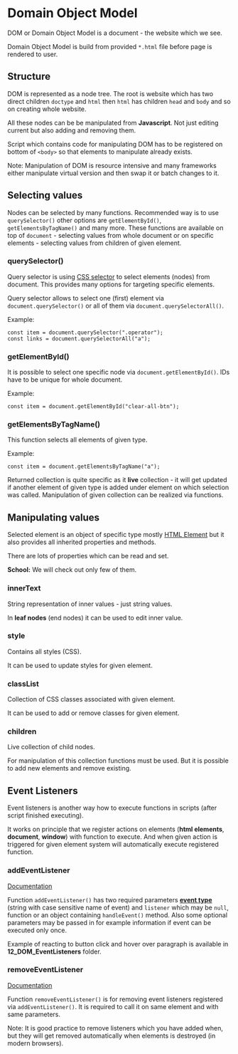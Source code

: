 # Domain Object Model

DOM or Domain Object Model is a document - the website which we see.

Domain Object Model is build from provided `*.html` file before page is rendered to user.

## Structure

DOM is represented as a node tree. The root is website which has two direct children `doctype` and `html` then `html` has children `head` and `body` and so on creating whole website.

All these nodes can be be manipulated from **Javascript**. Not just editing current but also adding and removing them.

Script which contains code for manipulating DOM has to be registered on bottom of `<body>` so that elements to manipulate already exists.

Note: Manipulation of DOM is resource intensive and many frameworks either manipulate virtual version and then swap it or batch changes to it.

## Selecting values

Nodes can be selected by many functions. Recommended way is to use
`querySelector()` other options are `getElementById()`, `getElementsByTagName()` and many more. These functions are available on top of `document` - selecting values from whole document or on specific elements - selecting values from children of given element.

### querySelector()

Query selector is using [CSS selector](https://developer.mozilla.org/en-US/docs/Web/CSS/CSS_selectors) to select elements (nodes) from document. This provides many options for targeting specific elements.

Query selector allows to select one (first) element via `document.querySelector()` or all of them via `document.querySelectorAll()`.

Example:

    const item = document.querySelector(".operator");
    const links = document.querySelectorAll("a");

### getElementById()

It is possible to select one specific node via `document.getElementById()`. IDs have to be unique for whole document.

Example:

    const item = document.getElementById("clear-all-btn");

### getElementsByTagName()

This function selects all elements of given type.

Example:

    const item = document.getElementsByTagName("a");

Returned collection is quite specific as it **live** collection - it will get updated if another element of given type is added under element on which selection was called. Manipulation of given collection can be realized via functions.

## Manipulating values

Selected element is an object of specific type mostly [HTML Element](https://developer.mozilla.org/en-US/docs/Web/API/HTMLElement) but it also provides all inherited properties and methods.

There are lots of properties which can be read and set.

**School:** We will check out only few of them.

### innerText

String representation of inner values - just string values.

In **leaf nodes** (end nodes) it can be used to edit inner value.

### style

Contains all styles (CSS).

It can be used to update styles for given element.

### classList

Collection of CSS classes associated with given element.

It can be used to add or remove classes for given element.

### children

Live collection of child nodes.

For manipulation of this collection functions must be used. But it is possible to add new elements and remove existing.

## Event Listeners

Event listeners is another way how to execute functions in scripts (after script finished executing).

It works on principle that we register actions on elements (**html elements**, **document**, **window**) with function to execute. And when given action is triggered for given element system will automatically execute registered function.

### addEventListener

[Documentation](https://developer.mozilla.org/en-US/docs/Web/API/EventTarget/addEventListener)

Function `addEventListener()` has two required parameters [**event type**](https://developer.mozilla.org/en-US/docs/Web/Events) (string with case sensitive name of event) and `listener` which may be `null`, function or an object containing `handleEvent()` method. Also some optional parameters may be passed in for example information if event can be executed only once.

Example of reacting to button click and hover over paragraph is available in **12_DOM_EventListeners** folder.

### removeEventListener

[Documentation](https://developer.mozilla.org/en-US/docs/Web/API/EventTarget/removeEventListener)

Function `removeEventListener()` is for removing event listeners registered via `addEventListener()`. It is required to call it on same element and with same parameters.

Note: It is good practice to remove listeners which you have added when, but they will get removed automatically when elements is destroyed (in modern browsers).
